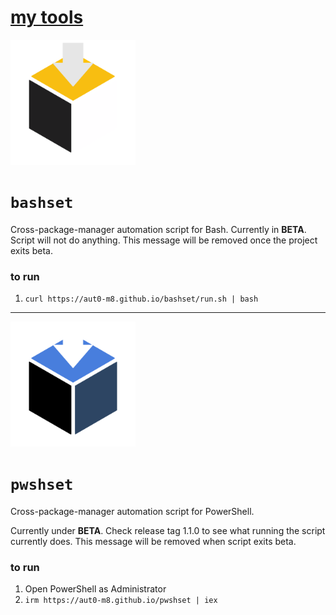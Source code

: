 # [my tools](https://aut0-m8.github.io/tools/)

<p><img src="https://github.com/aut0-m8/bashset/blob/main/.github/bashset.png?raw=true" alt="bashset logo" width="200"></p>

# `bashset`

Cross-package-manager automation script for Bash.
Currently in **BETA**. Script will not do anything. This message will be removed once the project exits beta.

### to run
1. `curl https://aut0-m8.github.io/bashset/run.sh | bash`

---

<p><img src="https://raw.githubusercontent.com/aut0-m8/pwshset/main/.github/pwshset.png" alt="pwshset logo" width="200"></p>

# `pwshset`

Cross-package-manager automation script for PowerShell.

Currently under **BETA**. Check release tag 1.1.0 to see what running the script currently does. This message will be removed when script exits beta.

### to run
1. Open PowerShell as Administrator
2. `irm https://aut0-m8.github.io/pwshset | iex`
